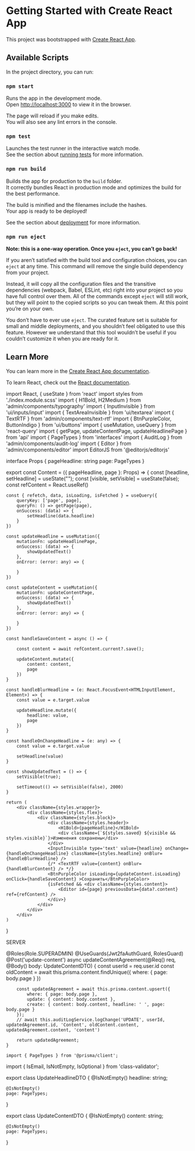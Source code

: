 # Getting Started with Create React App

This project was bootstrapped with [Create React App](https://github.com/facebook/create-react-app).

## Available Scripts

In the project directory, you can run:

### `npm start`

Runs the app in the development mode.\
Open [http://localhost:3000](http://localhost:3000) to view it in the browser.

The page will reload if you make edits.\
You will also see any lint errors in the console.

### `npm test`

Launches the test runner in the interactive watch mode.\
See the section about [running tests](https://facebook.github.io/create-react-app/docs/running-tests) for more information.

### `npm run build`

Builds the app for production to the `build` folder.\
It correctly bundles React in production mode and optimizes the build for the best performance.

The build is minified and the filenames include the hashes.\
Your app is ready to be deployed!

See the section about [deployment](https://facebook.github.io/create-react-app/docs/deployment) for more information.

### `npm run eject`

**Note: this is a one-way operation. Once you `eject`, you can’t go back!**

If you aren’t satisfied with the build tool and configuration choices, you can `eject` at any time. This command will remove the single build dependency from your project.

Instead, it will copy all the configuration files and the transitive dependencies (webpack, Babel, ESLint, etc) right into your project so you have full control over them. All of the commands except `eject` will still work, but they will point to the copied scripts so you can tweak them. At this point you’re on your own.

You don’t have to ever use `eject`. The curated feature set is suitable for small and middle deployments, and you shouldn’t feel obligated to use this feature. However we understand that this tool wouldn’t be useful if you couldn’t customize it when you are ready for it.

## Learn More

You can learn more in the [Create React App documentation](https://facebook.github.io/create-react-app/docs/getting-started).

To learn React, check out the [React documentation](https://reactjs.org/).


import React, { useState } from 'react'
import styles from './index.module.scss'
import { H1Bold, H2Medium } from 'admin/components/typography'
import { InputInvisible } from 'ui/inputs/input'
import { TextAreaInvisible } from 'ui/textarea'
import { TextRTF } from 'admin/components/text-rtf'
import { BtnPurpleColor, ButtonIndigo } from 'ui/buttons'
import { useMutation, useQuery } from 'react-query'
import { getPage, updateContentPage, updateHeadlinePage } from 'api'
import { PageTypes } from 'interfaces'
import { AuditLog } from 'admin/components/audit-log'
import { Editor } from 'admin/components/editor'
import EditorJS from '@editorjs/editorjs'

interface Props {
    pageHeadline: string
    page: PageTypes
}

export const Content = ({ pageHeadline, page }: Props) => {
    const [headline, setHeadline] = useState("");
    const [visible, setVisible] = useState(false);
    const refContent = React.useRef<EditorJS>()

    const { refetch, data, isLoading, isFetched } = useQuery({
        queryKey: ['page', page],
        queryFn: () => getPage(page),
        onSuccess: (data) => {
            setHeadline(data.headline)
        }
    })

    const updateHeadline = useMutation({
        mutationFn: updateHeadlinePage,
        onSuccess: (data) => {
            showUpdatedText()
        },
        onError: (error: any) => {

        }
    })

    const updateContent = useMutation({
        mutationFn: updateContentPage,
        onSuccess: (data) => {
            showUpdatedText()
        },
        onError: (error: any) => {

        }
    })

    const handleSaveContent = async () => {

        const content = await refContent.current?.save();

        updateContent.mutate({
            content: content,
            page
        })
    }

    const handleBlurHeadline = (e: React.FocusEvent<HTMLInputElement, Element>) => {
        const value = e.target.value

        updateHeadline.mutate({
            headline: value,
            page
        })
    }

    const handleOnChangeHeadline = (e: any) => {
        const value = e.target.value

        setHeadline(value)
    }

    const showUpdatedText = () => {
        setVisible(true);

        setTimeout(() => setVisible(false), 2000)
    }

    return (
        <div className={styles.wrapper}>
            <div className={styles.flex}>
                <div className={styles.block}>
                    <div className={styles.header}>
                        <H1Bold>{pageHeadline}</H1Bold>
                        <div className={`${styles.saved} ${visible && styles.visible}`}>Изменения сохранены</div>
                    </div>
                    <InputInvisible type='text' value={headline} onChange={handleOnChangeHeadline} className={styles.headline} onBlur={handleBlurHeadline} />
                    {/* <TextRTF value={content} onBlur={handleBlurContent} /> */}
                    <BtnPurpleColor isLoading={updateContent.isLoading} onClick={handleSaveContent} >Сохранить</BtnPurpleColor>
                    {isFetched && <div className={styles.content}>
                        <Editor id={page} previousData={data?.content} ref={refContent} />
                    </div>}
                </div>
            </div>
        </div>
    )
}



SERVER

 @Roles(Role.SUPERADMIN)
    @UseGuards(Jwt2faAuthGuard, RolesGuard)
    @Post('update-content')
    async updateContentAgreement(@Req() req, @Body() body: UpdateContentDTO) {
        const userId = req.user.id
        const oldContent = await this.prisma.content.findUnique({
            where: {
                page: body.page
            }
        })

        const updatedAgreement = await this.prisma.content.upsert({
            where: { page: body.page },
            update: { content: body.content },
            create: { content: body.content, headline: ' ', page: body.page }
        });
        // await this.auditLogService.logChange('UPDATE', userId, updatedAgreement.id, 'Content', oldContent.content, updatedAgreement.content, 'content')

        return updatedAgreement;
    }

    import { PageTypes } from '@prisma/client';
import { IsEmail, IsNotEmpty, IsOptional } from 'class-validator';

export class UpdateHeadlineDTO {
    @IsNotEmpty()
    headline: string;

    @IsNotEmpty()
    page: PageTypes;
}

export class UpdateContentDTO {
    @IsNotEmpty()
    content: string;

    @IsNotEmpty()
    page: PageTypes;
}